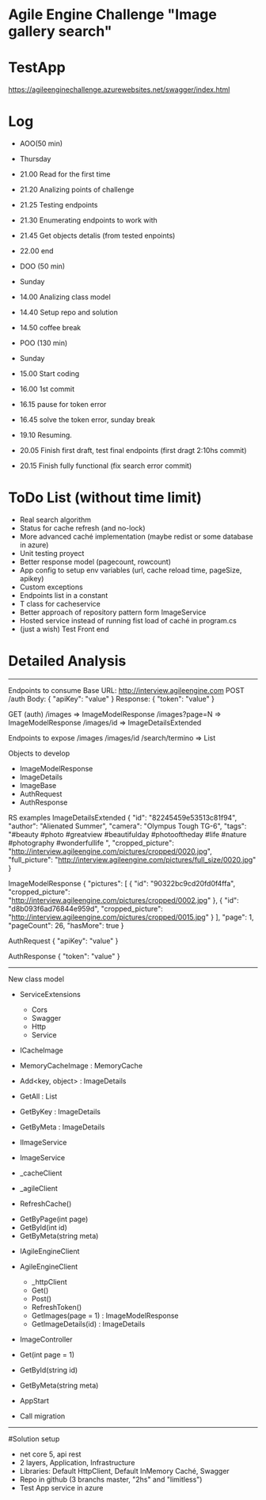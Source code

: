 # Agile Engine Challenge "Image gallery search"

# TestApp
https://agileenginechallenge.azurewebsites.net/swagger/index.html

# Log

- AOO(50 min)
 - Thursday
 - 21.00 Read for the first time
 - 21.20 Analizing points of challenge
 - 21.25 Testing endpoints
 - 21.30 Enumerating endpoints to work with
 - 21.45 Get objects detalis (from tested enpoints)
 - 22.00 end

- DOO (50 min)
 - Sunday
 - 14.00 Analizing class model
 - 14.40 Setup repo and solution
 - 14.50 coffee break

- POO (130 min)
 - Sunday
 - 15.00 Start coding
 - 16.00 1st commit
 - 16.15 pause for token error
 - 16.45 solve the token error, sunday break
 - 19.10 Resuming.
 - 20.05 Finish first draft, test final endpoints (first dragt 2:10hs commit)
 - 20.15 Finish fully functional (fix search error commit)

# ToDo List (without time limit)
- Real search algorithm
- Status for cache refresh (and no-lock)
- More advanced caché implementation (maybe redist or some database in azure)
- Unit testing proyect
- Better response model (pagecount, rowcount)
- App config to setup env variables (url, cache reload time, pageSize, apikey)
- Custom exceptions
- Endpoints list in a constant
- T class for cacheservice
- Better approach of repository pattern form ImageService
- Hosted service instead of running fist load of caché in program.cs
- (just a wish) Test Front end

# Detailed Analysis

**********************************************************************************
Endpoints to consume
Base URL: http://interview.agileengine.com
POST
/auth
Body: { "apiKey": "value" }
Response: { "token": "value" }


GET (auth)
/images => ImageModelResponse
/images?page=N => ImageModelResponse
/images/id => ImageDetailsExtended


Endpoints to expose
/images
/images/id
/search/termino => List<ImageDetailsExtended>


Objects to develop
- ImageModelResponse
- ImageDetails
- ImageBase
- AuthRequest
- AuthResponse


RS examples
ImageDetailsExtended
{
    "id": "82245459e53513c81f94",
    "author": "Alienated Summer",
    "camera": "Olympus Tough TG-6",
    "tags": "#beauty #photo #greatview #beautifulday #photooftheday #life #nature #photography #wonderfullife ",
    "cropped_picture": "http://interview.agileengine.com/pictures/cropped/0020.jpg",
    "full_picture": "http://interview.agileengine.com/pictures/full_size/0020.jpg"
}

ImageModelResponse
{
    "pictures": [
        {
            "id": "90322bc9cd20fd0f4ffa",
            "cropped_picture": "http://interview.agileengine.com/pictures/cropped/0002.jpg"
        },
        {
            "id": "d8b093f6ad76844e959d",
            "cropped_picture": "http://interview.agileengine.com/pictures/cropped/0015.jpg"
        }
    ],
    "page": 1,
    "pageCount": 26,
    "hasMore": true
}

AuthRequest
{ "apiKey": "value" }

AuthResponse
{ "token": "value" }

**************************************************************

New class model

- ServiceExtensions
  - Cors
  - Swagger
  - Http
  - Service

- ICacheImage
- MemoryCacheImage : MemoryCache
 - Add<key, object> : ImageDetails
 - GetAll : List<ImageDetails>
 - GetByKey : ImageDetails
 - GetByMeta : ImageDetails

 
- IImageService
- ImageService
 - _cacheClient
 - _agileClient
 - RefreshCache()
 + GetByPage(int page)
 + GetById(int id)
 + GetByMeta(string meta)

- IAgileEngineClient
- AgileEngineClient
  - _httpClient
  - Get()
  - Post()
  - RefreshToken()
  + GetImages(page = 1) : ImageModelResponse
  + GetImageDetails(id) : ImageDetails

- ImageController
 - Get(int page = 1)
 - GetById(string id)
 - GetByMeta(string meta)

- AppStart
 - Call migration

*****************************************************************

#Solution setup

- net core 5, api rest
- 2 layers, Application, Infrastructure
- Libraries: Default HttpClient, Default InMemory Caché, Swagger
- Repo in github (3 branchs master, "2hs" and "limitless")
- Test App service in azure

